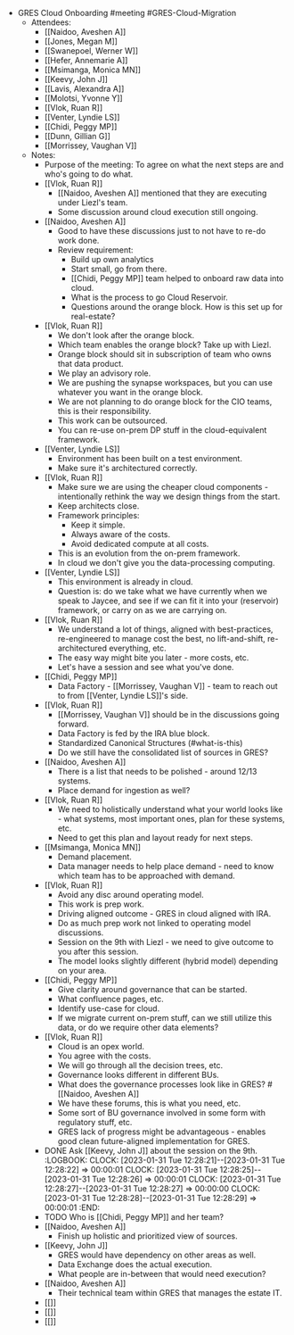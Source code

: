 - GRES Cloud Onboarding #meeting #GRES-Cloud-Migration
	- Attendees:
		- [[Naidoo, Aveshen A]]
		- [[Jones, Megan M]]
		- [[Swanepoel, Werner W]]
		- [[Hefer, Annemarie A]]
		- [[Msimanga, Monica MN]]
		- [[Keevy, John J]]
		- [[Lavis, Alexandra A]]
		- [[Molotsi, Yvonne Y]]
		- [[Vlok, Ruan R]]
		- [[Venter, Lyndie LS]]
		- [[Chidi, Peggy MP]]
		- [[Dunn, Gillian G]]
		- [[Morrissey, Vaughan V]]
	- Notes:
		- Purpose of the meeting: To agree on what the next steps are and who's going to do what.
		- [[Vlok, Ruan R]]
			- [[Naidoo, Aveshen A]] mentioned that they are executing under Liezl's team.
			- Some discussion around cloud execution still ongoing.
		- [[Naidoo, Aveshen A]]
			- Good to have these discussions just to not have to re-do work done.
			- Review requirement:
				- Build up own analytics
				- Start small, go from there.
				- [[Chidi, Peggy MP]] team helped to onboard raw data into cloud.
				- What is the process to go Cloud Reservoir.
				- Questions around the orange block. How is this set up for real-estate?
		- [[Vlok, Ruan R]]
			- We don't look after the orange block.
			- Which team enables the orange block? Take up with Liezl.
			- Orange block should sit in subscription of team who owns that data product.
			- We play an advisory role.
			- We are pushing the synapse workspaces, but you can use whatever you want in the orange block.
			- We are not planning to do orange block for the CIO teams, this is their responsibility.
			- This work can be outsourced.
			- You can re-use on-prem DP stuff in the cloud-equivalent framework.
		- [[Venter, Lyndie LS]]
			- Environment has been built on a test environment.
			- Make sure it's architectured correctly.
		- [[Vlok, Ruan R]]
			- Make sure we are using the cheaper cloud components - intentionally rethink the way we design things from the start.
			- Keep architects close.
			- Framework principles:
				- Keep it simple.
				- Always aware of the costs.
				- Avoid dedicated compute at all costs.
			- This is an evolution from the on-prem framework.
			- In cloud we don't give you the data-processing computing.
		- [[Venter, Lyndie LS]]
			- This environment is already in cloud.
			- Question is: do we take what we have currently when we speak to Jaycee, and see if we can fit it into your (reservoir) framework, or carry on as we are carrying on.
		- [[Vlok, Ruan R]]
			- We understand a lot of things, aligned with best-practices, re-engineered to manage cost the best, no lift-and-shift, re-architectured everything, etc.
			- The easy way might bite you later - more costs, etc.
			- Let's have a session and see what you've done.
		- [[Chidi, Peggy MP]]
			- Data Factory - [[Morrissey, Vaughan V]] - team to reach out to from [[Venter, Lyndie LS]]'s side.
		- [[Vlok, Ruan R]]
			- [[Morrissey, Vaughan V]] should be in the discussions going forward.
			- Data Factory is fed by the IRA blue block.
			- Standardized Canonical Structures (#what-is-this)
			- Do we still have the consolidated list of sources in GRES?
		- [[Naidoo, Aveshen A]]
			- There is a list that needs to be polished - around 12/13 systems.
			- Place demand for ingestion as well?
		- [[Vlok, Ruan R]]
			- We need to holistically understand what your world looks like - what systems, most important ones, plan for these systems, etc.
			- Need to get this plan and layout ready for next steps.
		- [[Msimanga, Monica MN]]
			- Demand placement.
			- Data manager needs to help place demand - need to know which team has to be approached with demand.
		- [[Vlok, Ruan R]]
			- Avoid any disc around operating model.
			- This work is prep work.
			- Driving aligned outcome - GRES in cloud aligned with IRA.
			- Do as much prep work not linked to operating model discussions.
			- Session on the 9th with Liezl - we need to give outcome to you after this session.
			- The model looks slightly different (hybrid model) depending on your area.
		- [[Chidi, Peggy MP]]
			- Give clarity around governance that can be started.
			- What confluence pages, etc.
			- Identify use-case for cloud.
			- If we migrate current on-prem stuff, can we still utilize this data, or do we require other data elements?
		- [[Vlok, Ruan R]]
			- Cloud is an opex world.
			- You agree with the costs.
			- We will go through all the decision trees, etc.
			- Governance looks different in different BUs.
			- What does the governance processes look like in GRES? #[[Naidoo, Aveshen A]]
			- We have these forums, this is what you need, etc.
			- Some sort of BU governance involved in some form with regulatory stuff, etc.
			- GRES lack of progress might be advantageous - enables good clean future-aligned implementation for GRES.
		- DONE Ask [[Keevy, John J]] about the session on the 9th.
		  :LOGBOOK:
		  CLOCK: [2023-01-31 Tue 12:28:21]--[2023-01-31 Tue 12:28:22] =>  00:00:01
		  CLOCK: [2023-01-31 Tue 12:28:25]--[2023-01-31 Tue 12:28:26] =>  00:00:01
		  CLOCK: [2023-01-31 Tue 12:28:27]--[2023-01-31 Tue 12:28:27] =>  00:00:00
		  CLOCK: [2023-01-31 Tue 12:28:28]--[2023-01-31 Tue 12:28:29] =>  00:00:01
		  :END:
		- TODO Who is [[Chidi, Peggy MP]] and her team?
		- [[Naidoo, Aveshen A]]
			- Finish up holistic and prioritized view of sources.
		- [[Keevy, John J]]
			- GRES would have dependency on other areas as well.
			- Data Exchange does the actual execution.
			- What people are in-between that would need execution?
		- [[Naidoo, Aveshen A]]
			- Their technical team within GRES that manages the estate IT.
		- [[]]
		- [[]]
		- [[]]
